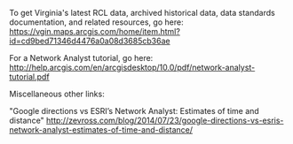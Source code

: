 To get Virginia's latest RCL data, archived historical data, data standards documentation, and related resources, go here: 
https://vgin.maps.arcgis.com/home/item.html?id=cd9bed71346d4476a0a08d3685cb36ae

For a Network Analyst tutorial, go here:  
http://help.arcgis.com/en/arcgisdesktop/10.0/pdf/network-analyst-tutorial.pdf

Miscellaneous other links:

"Google directions vs ESRI’s Network Analyst: Estimates of time and distance"
http://zevross.com/blog/2014/07/23/google-directions-vs-esris-network-analyst-estimates-of-time-and-distance/

